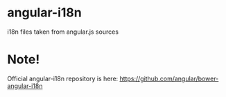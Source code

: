 angular-i18n
============

i18n files taken from angular.js sources

Note!
=====

Official angular-i18n repository is here: https://github.com/angular/bower-angular-i18n
